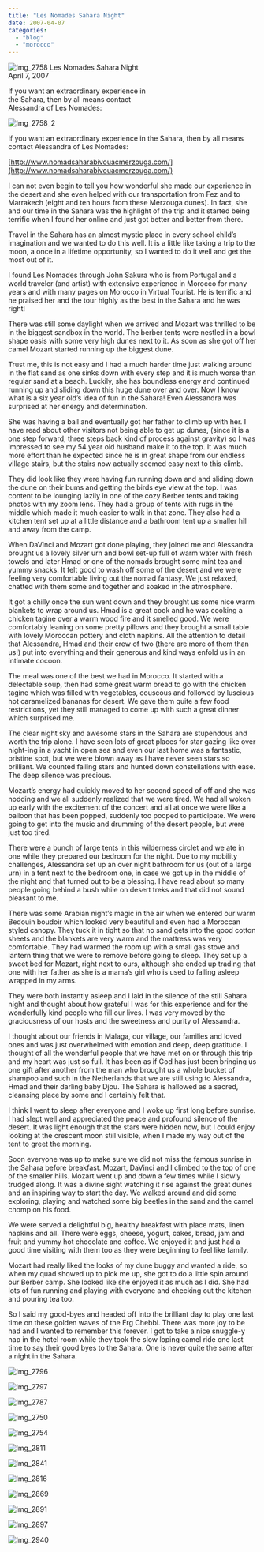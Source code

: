 ```yaml
---
title: "Les Nomades Sahara Night"
date: 2007-04-07
categories: 
  - "blog"
  - "morocco"
---
```


 ![Img_2758](https://pub-ac94b3f306b24c0dba4238943c97f2e1.r2.dev/photos/uncategorized/2008/03/26/img_2758.png) Les Nomades Sahara Night  
April 7, 2007

If you want an extraordinary experience in  
the Sahara, then by all means contact  
Alessandra of Les Nomades:  

<!--more-->

![Img_2758_2](https://pub-ac94b3f306b24c0dba4238943c97f2e1.r2.dev/photos/uncategorized/2008/03/26/img_2758_2.png)

If you want an extraordinary experience in the Sahara, then by all means contact Alessandra of Les Nomades:

[](http://www.nomadsaharabiviouacmerzouga.com)[http://www.nomadsaharabivouacmerzouga.com/](http://www.nomadsaharabivouacmerzouga.com/)  

I can not even begin to tell you how wonderful she made our experience in the desert and she even helped with our transportation from Fez and to Marrakech (eight and ten hours from these Merzouga dunes). In fact, she and our time in the Sahara was the highlight of the trip and it started being terrific when I found her online and just got better and better from there.

Travel in the Sahara has an almost mystic place in every school child’s imagination and we wanted to do this well. It is a little like taking a trip to the moon, a once in a lifetime opportunity, so I wanted to do it well and get the most out of it.

I found Les Nomades through John Sakura who is from Portugal and a world traveler (and artist) with extensive experience in Morocco for many years and with many pages on Morocco in Virtual Tourist. He is terrific and he praised her and the tour highly as the best in the Sahara and he was right!

There was still some daylight when we arrived and Mozart was thrilled to be in the biggest sandbox in the world. The berber tents were nestled in a bowl shape oasis with some very high dunes next to it. As soon as she got off her camel Mozart started running up the biggest dune.

Trust me, this is not easy and I had a much harder time just walking around in the flat sand as one sinks down with every step and it is much worse than regular sand at a beach. Luckily, she has boundless energy and continued running up and sliding down this huge dune over and over. Now I know what is a six year old’s idea of fun in the Sahara! Even Alessandra was surprised at her energy and determination.

She was having a ball and eventually got her father to climb up with her. I have read about other visitors not being able to get up dunes, (since it is a one step forward, three steps back kind of process against gravity) so I was impressed to see my 54 year old husband make it to the top. It was much more effort than he expected since he is in great shape from our endless village stairs, but the stairs now actually seemed easy next to this climb.

They did look like they were having fun running down and and sliding down the dune on their bums and getting the birds eye view at the top. I was content to be lounging lazily in one of the cozy Berber tents and taking photos with my zoom lens. They had a group of tents with rugs in the middle which made it much easier to walk in that zone. They also had a kitchen tent set up at a little distance and a bathroom tent up a smaller hill and away from the camp.

When DaVinci and Mozart got done playing, they joined me and Alessandra brought us a lovely silver urn and bowl set-up full of warm water with fresh towels and later Hmad or one of the nomads brought some mint tea and yummy snacks. It felt good to wash off some of the desert and we were feeling very comfortable living out the nomad fantasy. We just relaxed, chatted with them some and together and soaked in the atmosphere.

It got a chilly once the sun went down and they brought us some nice warm blankets to wrap around us. Hmad is a great cook and he was cooking a chicken tagine over a warm wood fire and it smelled good. We were comfortably leaning on some pretty pillows and they brought a small table with lovely Moroccan pottery and cloth napkins. All the attention to detail that Alessandra, Hmad and their crew of two (there are more of them than us!) put into everything and their generous and kind ways enfold us in an intimate cocoon.

The meal was one of the best we had in Morocco. It started with a delectable soup, then had some great warm bread to go with the chicken tagine which was filled with vegetables, couscous and followed by luscious hot caramelized bananas for desert. We gave them quite a few food restrictions, yet they still managed to come up with such a great dinner which surprised me.

The clear night sky and awesome stars in the Sahara are stupendous and worth the trip alone. I have seen lots of great places for star gazing like over night-ing in a yacht in open sea and even our last home was a fantastic, pristine spot, but we were blown away as I have never seen stars so brilliant. We counted falling stars and hunted down constellations with ease. The deep silence was precious.

Mozart’s energy had quickly moved to her second speed of off and she was nodding and we all suddenly realized that we were tired. We had all woken up early with the excitement of the concert and all at once we were like a balloon that has been popped, suddenly too pooped to participate. We were going to get into the music and drumming of the desert people, but were just too tired.

There were a bunch of large tents in this wilderness circlet and we ate in one while they prepared our bedroom for the night. Due to my mobility challenges, Alessandra set up an over night bathroom for us (out of a large urn) in a tent next to the bedroom one, in case we got up in the middle of the night and that turned out to be a blessing. I have read about so many people going behind a bush while on desert treks and that did not sound pleasant to me.

There was some Arabian night’s magic in the air when we entered our warm Bedouin boudoir which looked very beautiful and even had a Moroccan styled canopy. They tuck it in tight so that no sand gets into the good cotton sheets and the blankets are very warm and the mattress was very comfortable. They had warmed the room up with a small gas stove and lantern thing that we were to remove before going to sleep. They set up a sweet bed for Mozart, right next to ours, although she ended up trading that one with her father as she is a mama’s girl who is used to falling asleep wrapped in my arms.

They were both instantly asleep and I laid in the silence of the still Sahara night and thought about how grateful I was for this experience and for the wonderfully kind people who fill our lives. I was very moved by the graciousness of our hosts and the sweetness and purity of Alessandra.

I thought about our friends in Malaga, our village, our families and loved ones and was just overwhelmed with emotion and deep, deep gratitude. I thought of all the wonderful people that we have met on or through this trip and my heart was just so full. It has been as if God has just been bringing us one gift after another from the man who brought us a whole bucket of shampoo and such in the Netherlands that we are still using to Alessandra, Hmad and their darling baby Djou. The Sahara is hallowed as a sacred, cleansing place by some and I certainly felt that.

I think I went to sleep after everyone and I woke up first long before sunrise. I had slept well and appreciated the peace and profound silence of the desert. It was light enough that the stars were hidden now, but I could enjoy looking at the crescent moon still visible, when I made my way out of the tent to greet the morning.

Soon everyone was up to make sure we did not miss the famous sunrise in the Sahara before breakfast. Mozart, DaVinci and I climbed to the top of one of the smaller hills. Mozart went up and down a few times while I slowly trudged along. It was a divine sight watching it rise against the great dunes and an inspiring way to start the day. We walked around and did some exploring, playing and watched some big beetles in the sand and the camel chomp on his food.

We were served a delightful big, healthy breakfast with place mats, linen napkins and all. There were eggs, cheese, yogurt, cakes, bread, jam and fruit and yummy hot chocolate and coffee. We enjoyed it and just had a good time visiting with them too as they were beginning to feel like family.

Mozart had really liked the looks of my dune buggy and wanted a ride, so when my quad showed up to pick me up, she got to do a little spin around our Berber camp. She looked like she enjoyed it as much as I did. She had lots of fun running and playing with everyone and checking out the kitchen and pouring tea too.

So I said my good-byes and headed off into the brilliant day to play one last time on these golden waves of the Erg Chebbi. There was more joy to be had and I wanted to remember this forever. I got to take a nice snuggle-y nap in the hotel room while they took the slow loping camel ride one last time to say their good byes to the Sahara. One is never quite the same after a night in the Sahara.

![Img_2796](https://pub-ac94b3f306b24c0dba4238943c97f2e1.r2.dev/photos/uncategorized/2008/03/26/img_2796.png)

![Img_2797](https://pub-ac94b3f306b24c0dba4238943c97f2e1.r2.dev/photos/uncategorized/2008/03/26/img_2797.png)

![Img_2787](https://pub-ac94b3f306b24c0dba4238943c97f2e1.r2.dev/photos/uncategorized/2008/03/26/img_2787.png)

![Img_2750](https://pub-ac94b3f306b24c0dba4238943c97f2e1.r2.dev/photos/uncategorized/2008/03/26/img_2750.png)

![Img_2754](https://pub-ac94b3f306b24c0dba4238943c97f2e1.r2.dev/photos/uncategorized/2008/03/26/img_2754.png)

![Img_2811](https://pub-ac94b3f306b24c0dba4238943c97f2e1.r2.dev/photos/uncategorized/2008/03/26/img_2811.png)

![Img_2841](https://pub-ac94b3f306b24c0dba4238943c97f2e1.r2.dev/photos/uncategorized/2008/03/26/img_2841.png)

![Img_2816](https://pub-ac94b3f306b24c0dba4238943c97f2e1.r2.dev/photos/uncategorized/2008/03/26/img_2816.png)

![Img_2869](https://pub-ac94b3f306b24c0dba4238943c97f2e1.r2.dev/photos/uncategorized/2008/03/26/img_2869.png)

![Img_2891](https://pub-ac94b3f306b24c0dba4238943c97f2e1.r2.dev/photos/uncategorized/2008/03/26/img_2891.png)

![Img_2897](https://pub-ac94b3f306b24c0dba4238943c97f2e1.r2.dev/photos/uncategorized/2008/03/26/img_2897.png)

![Img_2940](https://pub-ac94b3f306b24c0dba4238943c97f2e1.r2.dev/photos/uncategorized/2008/03/26/img_2940.png)
